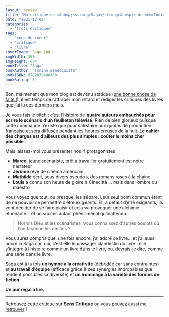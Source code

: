 ```yaml
---
layout: review
title: "Ma critique de «&nbsp;<strong>Saga</strong>&nbsp;» de <em>Tonino Benacquista</em>"
date: "2021-12-02"
categories: 
  - "trucs-critiques"
tags: 
  - "coup-de-coeur"
  - "critique"
  - "livre"
coverImage: Saga.jpg
imgWidth: 360
imgHeight: 604
bookTitle: "Saga"
bookAuthor: "Tonino Benacquista"
bookISBN: 9782070408450  
bookRating: 5
---
```


Bon, maintenant que mon blog est devenu statique (<a href="/2021/11/pourquoi-et-comment-je-suis-devenu-statique/">une bonne chose de faite&nbsp;!</a>), il est temps de rattraper mon retard et rédiger les critiques des livres que j’ai lu ces derniers mois.

Je vous fais le pitch&nbsp;: c’est l’histoire de **quatre auteurs embauchés pour écrire le scénario d’un feuilleton télévisé**. Rien de bien glorieux puisque cette commande n’existe que pour satisfaire aux quotas de production française et sera diffusée pendant les heures creuses de la nuit. L**e cahier des charges est d’ailleurs des plus simples : coûter le moins cher possible**.

Mais laissez-moi vous présenter nos 4 protagonistes&nbsp;:
 - **Marco**, jeune scénariste, prêt à travailler gratuitement est notre narrateur
 - **Jérôme** rêve de cinéma américain
 - **Mathilde** écrit, sous divers pseudos, des romans roses à la chaine
 - **Louis** a connu son heure de gloire à Cinecittà … mais dans l’ombre du maestro

Vous voyez que tout, ou presque, les sépare. Leur seul point commun étant de ne pouvoir se permettre d’être exigeants. Et, à défaut d’être exigeants, ils vont décider de se faire plaisir et cela va provoquer une alchimie étonnante… et un succès autant phénoménal qu’inattendu.

> Hormis Dieu et les scénaristes, vous connaissez d'autres boulots où l'on façonne les destins ?

Vous aurez compris que, une fois encore, j’ai adoré ce livre… et j’ai aussi adoré la Saga car, oui, c’est elle le passager clandestin du livre&nbsp;: elle s’intègre à l’histoire comme un livre dans le livre, ou, devrais-je dire, comme une série dans le livre.

Saga est à la fois **un hymne à la créativité** (débridée car sans contraintes) et **au travail d’équipe** (efficace grâce à ces synergies improbables que rendent possibles sa diversité) et **un hommage à la variété des formes de fiction**.

**Un pur régal à lire.**
 
* * *

Retrouvez [cette critique](https://www.senscritique.com/livre/Saga/critique/259602656) sur **Sens Critique** où vous pouvez aussi [me retrouver](http://www.senscritique.com/Arnaud_Malon) !
